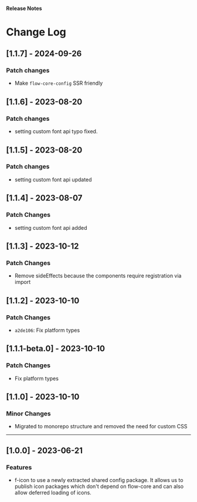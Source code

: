 <h4 class="margin-btm-8">Release Notes</h4>

# Change Log

## [1.1.7] - 2024-09-26

### Patch changes

- Make `flow-core-config` SSR friendly

## [1.1.6] - 2023-08-20

### Patch changes

- setting custom font api typo fixed.

## [1.1.5] - 2023-08-20

### Patch changes

- setting custom font api updated

## [1.1.4] - 2023-08-07

### Patch Changes

- setting custom font api added

## [1.1.3] - 2023-10-12

### Patch Changes

- Remove sideEffects because the components require registration via import

## [1.1.2] - 2023-10-10

### Patch Changes

- `a2de106`: Fix platform types

## [1.1.1-beta.0] - 2023-10-10

### Patch Changes

- Fix platform types

## [1.1.0] - 2023-10-10

### Minor Changes

- Migrated to monorepo structure and removed the need for custom CSS
<hr class="margin-btm-32" />

## [1.0.0] - 2023-06-21

### Features

- f-icon to use a newly extracted shared config package. It allows us to publish icon packages which don't depend on flow-core and can also allow deferred loading of icons.
